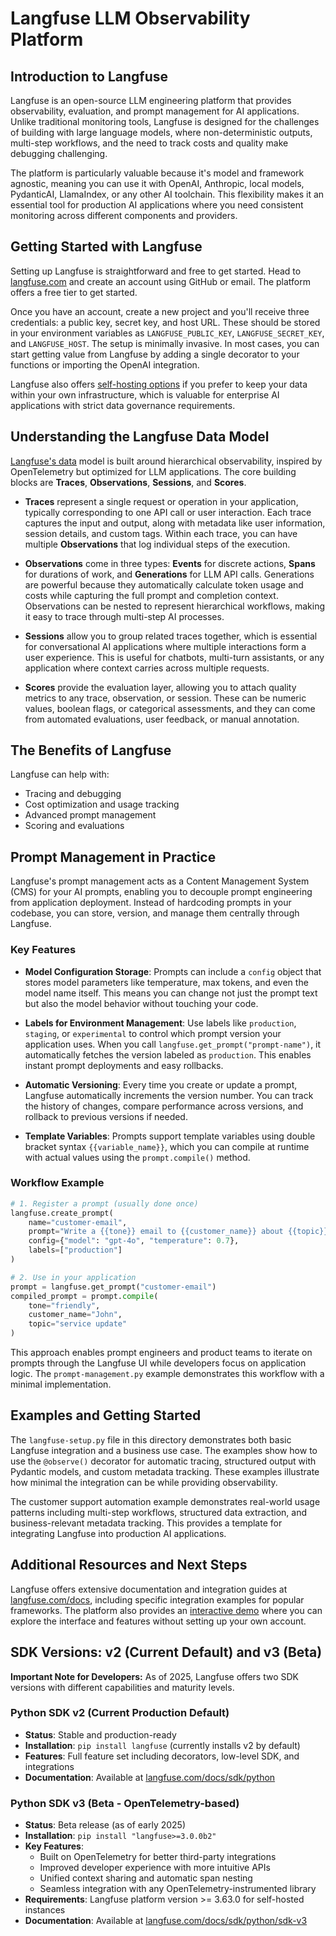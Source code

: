 # Langfuse LLM Observability Platform

## Introduction to Langfuse

Langfuse is an open-source LLM engineering platform that provides observability, evaluation, and prompt management for AI applications. Unlike traditional monitoring tools, Langfuse is designed for the challenges of building with large language models, where non-deterministic outputs, multi-step workflows, and the need to track costs and quality make debugging challenging.

The platform is particularly valuable because it's model and framework agnostic, meaning you can use it with OpenAI, Anthropic, local models, PydanticAI, LlamaIndex, or any other AI toolchain. This flexibility makes it an essential tool for production AI applications where you need consistent monitoring across different components and providers.

## Getting Started with Langfuse

Setting up Langfuse is straightforward and free to get started. Head to [langfuse.com](https://langfuse.com) and create an account using GitHub or email. The platform offers a free tier to get started.

Once you have an account, create a new project and you'll receive three credentials: a public key, secret key, and host URL. These should be stored in your environment variables as `LANGFUSE_PUBLIC_KEY`, `LANGFUSE_SECRET_KEY`, and `LANGFUSE_HOST`. The setup is minimally invasive. In most cases, you can start getting value from Langfuse by adding a single decorator to your functions or importing the OpenAI integration.

Langfuse also offers [self-hosting options](https://langfuse.com/docs/deployment/self-host) if you prefer to keep your data within your own infrastructure, which is valuable for enterprise AI applications with strict data governance requirements.

## Understanding the Langfuse Data Model

[Langfuse's data](https://langfuse.com/docs/tracing-data-model) model is built around hierarchical observability, inspired by OpenTelemetry but optimized for LLM applications. The core building blocks are **Traces**, **Observations**, **Sessions**, and **Scores**.

- **Traces** represent a single request or operation in your application, typically corresponding to one API call or user interaction. Each trace captures the input and output, along with metadata like user information, session details, and custom tags. Within each trace, you can have multiple **Observations** that log individual steps of the execution.

- **Observations** come in three types: **Events** for discrete actions, **Spans** for durations of work, and **Generations** for LLM API calls. Generations are powerful because they automatically calculate token usage and costs while capturing the full prompt and completion context. Observations can be nested to represent hierarchical workflows, making it easy to trace through multi-step AI processes.

- **Sessions** allow you to group related traces together, which is essential for conversational AI applications where multiple interactions form a user experience. This is useful for chatbots, multi-turn assistants, or any application where context carries across multiple requests.

- **Scores** provide the evaluation layer, allowing you to attach quality metrics to any trace, observation, or session. These can be numeric values, boolean flags, or categorical assessments, and they can come from automated evaluations, user feedback, or manual annotation.

## The Benefits of Langfuse

Langfuse can help with:

- Tracing and debugging
- Cost optimization and usage tracking
- Advanced prompt management
- Scoring and evaluations

## Prompt Management in Practice

Langfuse's prompt management acts as a Content Management System (CMS) for your AI prompts, enabling you to decouple prompt engineering from application deployment. Instead of hardcoding prompts in your codebase, you can store, version, and manage them centrally through Langfuse.

### Key Features

- **Model Configuration Storage**: Prompts can include a `config` object that stores model parameters like temperature, max tokens, and even the model name itself. This means you can change not just the prompt text but also the model behavior without touching your code.

- **Labels for Environment Management**: Use labels like `production`, `staging`, or `experimental` to control which prompt version your application uses. When you call `langfuse.get_prompt("prompt-name")`, it automatically fetches the version labeled as `production`. This enables instant prompt deployments and easy rollbacks.

- **Automatic Versioning**: Every time you create or update a prompt, Langfuse automatically increments the version number. You can track the history of changes, compare performance across versions, and rollback to previous versions if needed.

- **Template Variables**: Prompts support template variables using double bracket syntax `{{variable_name}}`, which you can compile at runtime with actual values using the `prompt.compile()` method.

### Workflow Example

```python
# 1. Register a prompt (usually done once)
langfuse.create_prompt(
    name="customer-email",
    prompt="Write a {{tone}} email to {{customer_name}} about {{topic}}",
    config={"model": "gpt-4o", "temperature": 0.7},
    labels=["production"]
)

# 2. Use in your application
prompt = langfuse.get_prompt("customer-email")
compiled_prompt = prompt.compile(
    tone="friendly", 
    customer_name="John", 
    topic="service update"
)
```

This approach enables prompt engineers and product teams to iterate on prompts through the Langfuse UI while developers focus on application logic. The `prompt-management.py` example demonstrates this workflow with a minimal implementation.

## Examples and Getting Started

The `langfuse-setup.py` file in this directory demonstrates both basic Langfuse integration and a business use case. The examples show how to use the `@observe()` decorator for automatic tracing, structured output with Pydantic models, and custom metadata tracking. These examples illustrate how minimal the integration can be while providing observability.

The customer support automation example demonstrates real-world usage patterns including multi-step workflows, structured data extraction, and business-relevant metadata tracking. This provides a template for integrating Langfuse into production AI applications.

## Additional Resources and Next Steps

Langfuse offers extensive documentation and integration guides at [langfuse.com/docs](https://langfuse.com/docs), including specific integration examples for popular frameworks. The platform also provides an [interactive demo](https://langfuse.com/docs/demo) where you can explore the interface and features without setting up your own account.

## SDK Versions: v2 (Current Default) and v3 (Beta)

**Important Note for Developers:** As of 2025, Langfuse offers two SDK versions with different capabilities and maturity levels.

### Python SDK v2 (Current Production Default)

- **Status**: Stable and production-ready
- **Installation**: `pip install langfuse` (currently installs v2 by default)
- **Features**: Full feature set including decorators, low-level SDK, and integrations
- **Documentation**: Available at [langfuse.com/docs/sdk/python](https://langfuse.com/docs/sdk/python/decorators)

### Python SDK v3 (Beta - OpenTelemetry-based)

- **Status**: Beta release (as of early 2025)
- **Installation**: `pip install "langfuse>=3.0.0b2"`
- **Key Features**: 
  - Built on OpenTelemetry for better third-party integrations
  - Improved developer experience with more intuitive APIs
  - Unified context sharing and automatic span nesting
  - Seamless integration with any OpenTelemetry-instrumented library
- **Requirements**: Langfuse platform version >= 3.63.0 for self-hosted instances
- **Documentation**: Available at [langfuse.com/docs/sdk/python/sdk-v3](https://langfuse.com/docs/sdk/python/sdk-v3)